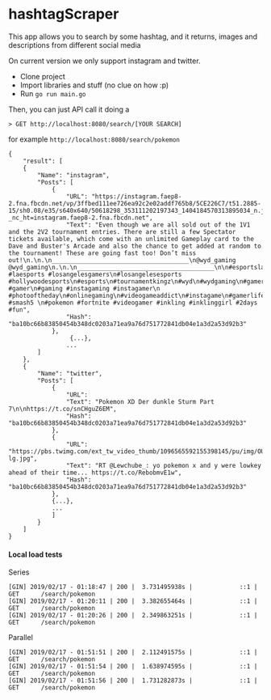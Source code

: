 

# hashtagScraper 


This app allows you to search by some hashtag, and it returns, images and descriptions from different social media

On current version we only support instagram and twitter.

 - Clone project 
 - Import libraries and stuff (no clue on how
   :p) 
 - Run `go run main.go`

Then, you can just API call it doing a

    > GET http://localhost:8080/search/[YOUR SEARCH]

for example `http://localhost:8080/search/pokemon`


    {
	    "result": [
		{
			"Name": "instagram",
			"Posts": [
				{
					"URL": "https://instagram.faep8-2.fna.fbcdn.net/vp/3ffbed111ee726ea92c2e02addf765b8/5CE226C7/t51.2885-15/sh0.08/e35/s640x640/50618298_353111202197343_1404184570313895034_n.jpg?_nc_ht=instagram.faep8-2.fna.fbcdn.net",
					"Text": "Even though we are all sold out of the 1V1 and the 2V2 tournament entries. There are still a few Spectator tickets available, which come with an unlimited Gameplay card to the Dave and Buster's Arcade and also the chance to get added at random to the tournament! These are going fast too! Don’t miss out!\n.\n.\n______________________________________\n@wyd_gaming @wyd_gaming\n.\n.\n______________________________________\n\n#esportsla #laesports #losangelesgamers\n#losangelesesports #hollywoodesports\n#esports\n#tournamentkingz\n#wyd\n#wydgaming\n#gamersonly #gamer\n#gaming #instagaming #instagamer\n #photooftheday\n#onlinegaming\n#videogameaddict\n#instagame\n#gamerlife\n#smashbros\n#ssb5\n#smashbrosultimate #smash5 \n#pokemon #fortnite #videogamer #inkling #inklinggirl #2days #fun",
					"Hash": "ba10bc66b83850454b348dc0203a71ea9a76d751772841db04e1a3d2a53d92b3"
				},
					 {...},
					...
			]
		},
		{
			"Name": "twitter",
			"Posts": [
				{
					"URL":
					"Text": "Pokemon XD Der dunkle Sturm Part 7\n\nhttps://t.co/snCHguZ6EM",
					"Hash": "ba10bc66b83850454b348dc0203a71ea9a76d751772841db04e1a3d2a53d92b3"
				},
				{
					"URL": "https://pbs.twimg.com/ext_tw_video_thumb/1096565592155398145/pu/img/OUOjHkUf3a2YF-lg.jpg",
					"Text": "RT @Lewchube_: yo pokemon x and y were lowkey ahead of their time... https://t.co/RebobmvE1w",
					"Hash": "ba10bc66b83850454b348dc0203a71ea9a76d751772841db04e1a3d2a53d92b3"
				},
				{...},
				...
				]
			}
		]
	}




#### Local load tests

Series

	[GIN] 2019/02/17 - 01:18:47 | 200 |  3.731495938s |             ::1 | GET      /search/pokemon
	[GIN] 2019/02/17 - 01:20:11 | 200 |  3.382655464s |             ::1 | GET      /search/pokemon
	[GIN] 2019/02/17 - 01:20:26 | 200 |  2.349863251s |             ::1 | GET      /search/pokemon

Parallel

	[GIN] 2019/02/17 - 01:51:51 | 200 |  2.112491575s |             ::1 | GET      /search/pokemon
	[GIN] 2019/02/17 - 01:51:54 | 200 |  1.638974595s |             ::1 | GET      /search/pokemon
	[GIN] 2019/02/17 - 01:51:56 | 200 |  1.731282873s |             ::1 | GET      /search/pokemon

